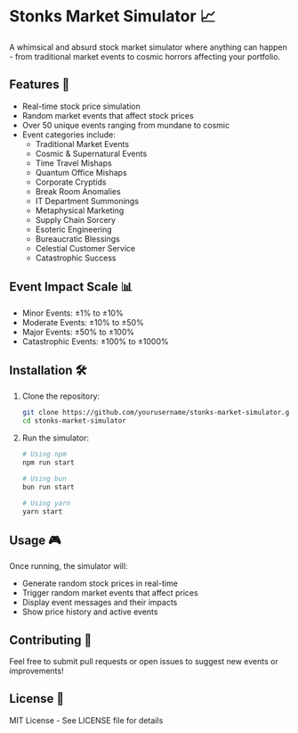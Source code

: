 # Stonks Market Simulator 📈

A whimsical and absurd stock market simulator where anything can happen - from traditional market events to cosmic horrors affecting your portfolio.

## Features 🚀

- Real-time stock price simulation
- Random market events that affect stock prices
- Over 50 unique events ranging from mundane to cosmic
- Event categories include:
  - Traditional Market Events
  - Cosmic & Supernatural Events
  - Time Travel Mishaps
  - Quantum Office Mishaps
  - Corporate Cryptids
  - Break Room Anomalies
  - IT Department Summonings
  - Metaphysical Marketing
  - Supply Chain Sorcery
  - Esoteric Engineering
  - Bureaucratic Blessings
  - Celestial Customer Service
  - Catastrophic Success

## Event Impact Scale 📊

- Minor Events: ±1% to ±10%
- Moderate Events: ±10% to ±50%
- Major Events: ±50% to ±100%
- Catastrophic Events: ±100% to ±1000%

## Installation 🛠️

1. Clone the repository:
   ```bash
   git clone https://github.com/yourusername/stonks-market-simulator.git
   cd stonks-market-simulator
   ```
2. Run the simulator:
   ```bash
   # Using npm
   npm run start

   # Using bun
   bun run start

   # Using yarn
   yarn start
   ```

## Usage 🎮

Once running, the simulator will:
- Generate random stock prices in real-time
- Trigger random market events that affect prices
- Display event messages and their impacts
- Show price history and active events

## Contributing 🤝

Feel free to submit pull requests or open issues to suggest new events or improvements!

## License 📝

MIT License - See LICENSE file for details

